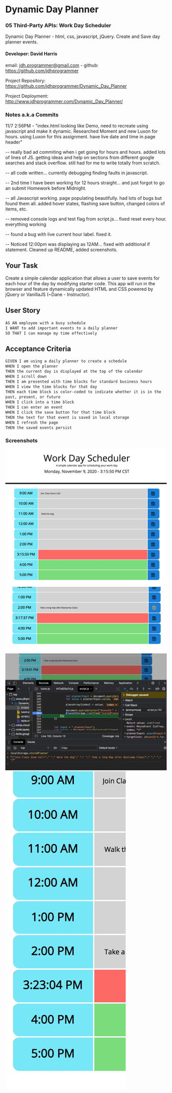 # Dynamic Day Planner

### 05 Third-Party APIs: Work Day Scheduler
Dynamic Day Planner - html, css, javascript, jQuery. Create and Save day planner events.

#### Developer: David Harris
email: jdh.programmer@gmail.com - 
github: https://github.com/jdhprogrammer

Project Repository: https://github.com/jdhprogrammer/Dynamic_Day_Planner

Project Deployment: http://www.jdhprogrammer.com/Dynamic_Day_Planner/

### Notes a.k.a Commits

11/7 2:56PM - "index.html looking like Demo, need to recreate using javascript and make it dynamic. Researched Moment and new Luxon for hours. using Luxon for this assignment. have live date and time in page header"

-- really bad ad commiting when i get going for hours and hours. added lots of lines of JS. getting ideas and help on sections from different google searches and stack overflow. still had for me to write totally from scratch.

-- all code written... currently debugging finding faults in javascript.

-- 2nd time I have been working for 12 hours straight... and just forgot to go an submit Homework before Midnight.

-- all Javascript working. page populating beautifully. had lots of bugs but found them all. added hover states, flashing save button, changed colors of items, etc.

-- removed console logs and test flag from script.js... fixed reset every hour. everything working

-- found a bug with live current hour label. fixed it.

-- Noticed 12:00pm was displaying as 12AM... fixed with additional if statement. Cleaned up README, added screenshots.


## Your Task

Create a simple calendar application that allows a user to save events for each hour of the day by modifying starter code. This app will run in the browser and feature dynamically updated HTML and CSS powered by jQuery or VanillaJS (~Dane - Instructor).


## User Story

```
AS AN employee with a busy schedule
I WANT to add important events to a daily planner
SO THAT I can manage my time effectively
```


## Acceptance Criteria

```
GIVEN I am using a daily planner to create a schedule
WHEN I open the planner
THEN the current day is displayed at the top of the calendar
WHEN I scroll down
THEN I am presented with time blocks for standard business hours
WHEN I view the time blocks for that day
THEN each time block is color-coded to indicate whether it is in the past, present, or future
WHEN I click into a time block
THEN I can enter an event
WHEN I click the save button for that time block
THEN the text for that event is saved in local storage
WHEN I refresh the page
THEN the saved events persist
```

### Screenshots

![Screenshot of  Work Day Scheduler](Assets/Screenshots/Work_day_Scheduler.jpeg?raw=true "Word Day Scheduler, color coded rows and columns, 9am - 5pm, save buttons")
![Screenshot of  Save button flashes yellow/orange](Assets/Screenshots/New_unsaved_planner_item_savebutton-flashing.jpeg?raw=true "Save button flashes yellow/orange")
![Screenshot of  Save button saves to Local Storage](Assets/Screenshots/click_save_saves_localStorage.jpeg?raw=true "Save button saves to Local Storage")
![Screenshot of  Current time diplayed in Current hour slot](Assets/Screenshots/current-time-displayed-in-curent-hour.jpeg?raw=true "Current time diplayed in Current hour slot")